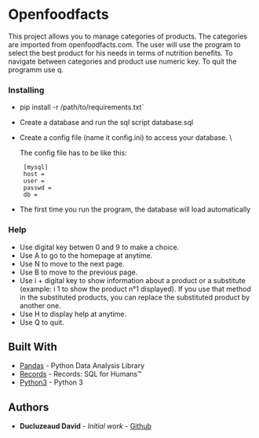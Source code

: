 # Openfoodfacts

This project allows you to manage categories of products. The categories are imported from openfoodfacts.com. The user will use the program to select the best product for his needs in terms of nutrition benefits. To navigate between categories and product use numeric key. To quit the programm use q.

### Installing

 - pip install -r /path/to/requirements.txt`
 - Create a database and run the sql script database.sql
 - Create a config file (name it config.ini) to access your database. \

   The config file has to be like this:
   ```
    [mysql]
    host =
    user =
    passwd =
    db =
 - The first time you run the program, the database will load automatically

### Help

 - Use digital key betwen 0 and 9 to make a choice.
 - Use A to go to the homepage at anytime.
 - Use N to move to the next page.
 - Use B to move to the previous page.
 - Use i + digital key to show information about a product or a substitute
   (example: i 1 to show the product n°1 displayed). If you use that method in the substituted products, you can replace the substituted product by another one.
 - Use H to display help at anytime.
 - Use Q to quit.

## Built With

* [Pandas](http://pandas.pydata.org/index.html) - Python Data Analysis Library
* [Records](https://github.com/kennethreitz/records) - Records: SQL for Humans™
* [Python3](https://docs.python.org/3/) - Python 3

## Authors

* **Ducluzeaud David** - *Initial work* - [Github](https://github.com/SneakyPeat)
